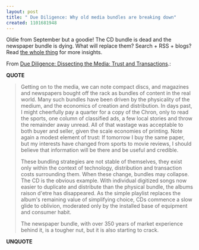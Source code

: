 ```yaml
---
layout: post
title: " Due Diligence: Why old media bundles are breaking down"
created: 1101681948
---
```

<p>Oldie from September but a goodie! The CD bundle is dead and the newspaper bundle is dying.  What will replace them? Search + RSS + blogs? Read <a href="http://due-diligence.typepad.com/blog/2004/09/dissecting_the_.html">the whole thing</a> for more insights.</p>
<p>From <a href="http://due-diligence.typepad.com/blog/2004/09/dissecting_the_.html">Due Diligence: Dissecting the Media: Trust and Transactions</a>.:</p>
<p><b>QUOTE</b></p><blockquote><p>Getting on to the media, we can note compact discs, and magazines and newspapers bought off the rack as bundles of content in the real world. Many such bundles have been driven by the physicality of the medium, and the economics of creation and distribution. In days past, I might cheerfully pay a quarter for a copy of the Chron, only to read the sports, one column of classified ads, a few local stories and throw the remainder away unread. All of that wastage was acceptable to both buyer and seller, given the scale economies of printing. Note again a modest element of trust: If tomorrow I buy the same paper, but my interests have changed from sports to movie reviews, I should believe that information will be there and be useful and credible.
</p>
<p>These bundling strategies are not stable of themselves, they exist only within the context of technology, distribution and transaction costs surrounding them. When these change, bundles may collapse. The CD is the obvious example. With individual digitized songs now easier to duplicate and distribute than the physical bundle, the albums raison d'etre has disappeared. As the simple playlist replaces the album's remaining value of simplifying choice, CDs commence a slow glide to oblivion, moderated only by the installed base of equipment and consumer habit.</p>

<p>The newspaper bundle, with over 350 years of market experience behind it, is a tougher nut, but it is also starting to crack.</p></blockquote><p><b>UNQUOTE</b></p>



